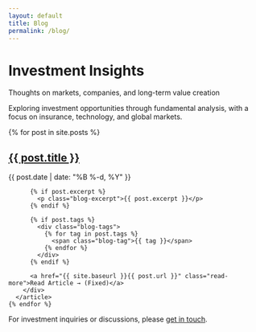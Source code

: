 ```yaml
---
layout: default
title: Blog
permalink: /blog/
---
```


<div class="blog-hero">
  <div class="blog-hero-content">
    <h1>Investment Insights</h1>
    <p class="blog-subtitle">Thoughts on markets, companies, and long-term value creation</p>
  </div>
</div>

<div class="blog-content">
  <div class="blog-intro">
    <p>Exploring investment opportunities through fundamental analysis, with a focus on insurance, technology, and global markets.</p>
  </div>

  <div class="blog-grid">
    {% for post in site.posts %}
      <article class="blog-card">
        <div class="blog-card-content">
          <div class="blog-card-header">
            <h2><a href="{{ site.baseurl }}{{ post.url }}">{{ post.title }}</a></h2>
            <time class="blog-date">{{ post.date | date: "%B %-d, %Y" }}</time>
          </div>
          
          {% if post.excerpt %}
            <p class="blog-excerpt">{{ post.excerpt }}</p>
          {% endif %}
          
          {% if post.tags %}
            <div class="blog-tags">
              {% for tag in post.tags %}
                <span class="blog-tag">{{ tag }}</span>
              {% endfor %}
            </div>
          {% endif %}
          
          <a href="{{ site.baseurl }}{{ post.url }}" class="read-more">Read Article → (Fixed)</a>
        </div>
      </article>
    {% endfor %}
  </div>

  <div class="blog-footer">
    <p>For investment inquiries or discussions, please <a href="/minimal/contact/">get in touch</a>.</p>
  </div>
</div>